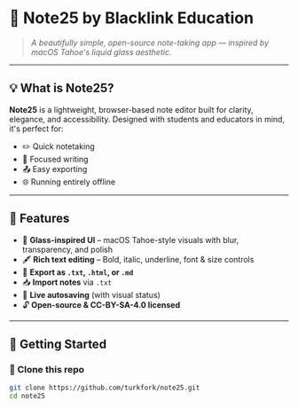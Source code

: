 # 📝 Note25 by Blacklink Education

> _A beautifully simple, open-source note-taking app — inspired by macOS Tahoe's liquid glass aesthetic._

---

## 💡 What is Note25?

**Note25** is a lightweight, browser-based note editor built for clarity, elegance, and accessibility. Designed with students and educators in mind, it's perfect for:

- ✏️ Quick notetaking
- 🧠 Focused writing
- 📤 Easy exporting
- 🌐 Running entirely offline

---

## 🧊 Features

- 🔵 **Glass-inspired UI** – macOS Tahoe-style visuals with blur, transparency, and polish  
- 🖋️ **Rich text editing** – Bold, italic, underline, font & size controls  
- 📁 **Export as `.txt`, `.html`, or `.md`**  
- 📥 **Import notes** via `.txt`  
- 💾 **Live autosaving** (with visual status)  
- 🔓 **Open-source & CC-BY-SA-4.0 licensed**

---

## 🚀 Getting Started

### 🔧 Clone this repo
```bash
git clone https://github.com/turkfork/note25.git
cd note25